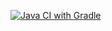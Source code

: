 [![Java CI with Gradle](https://github.com/Stjushenka/CardDelivery/actions/workflows/gradle.yml/badge.svg)](https://github.com/Stjushenka/CardDelivery/actions/workflows/gradle.yml)